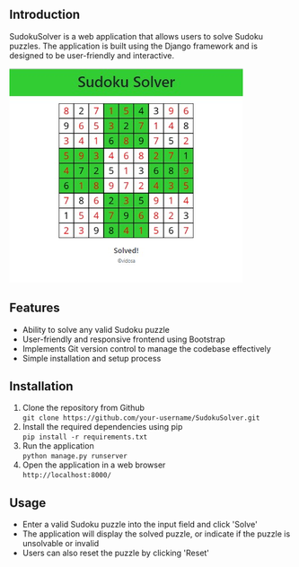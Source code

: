 ## Introduction
SudokuSolver is a web application that allows users to solve Sudoku puzzles. The application is built using the Django framework and is designed to be user-friendly and interactive. 

![Screenshot](https://github.com/AlanGacihi/SudokuSolver/blob/master/sudoku/static/sudoku/screenshot.jpg "Screenshot")

## Features
- Ability to solve any valid Sudoku puzzle
- User-friendly and responsive frontend using Bootstrap
- Implements Git version control to manage the codebase effectively
- Simple installation and setup process

## Installation
1. Clone the repository from Github <br>
`git clone https://github.com/your-username/SudokuSolver.git`
2. Install the required dependencies using pip <br>
`pip install -r requirements.txt`
3. Run the application <br>
`python manage.py runserver`
4. Open the application in a web browser <br>
`http://localhost:8000/`

## Usage
- Enter a valid Sudoku puzzle into the input field and click 'Solve'
- The application will display the solved puzzle, or indicate if the puzzle is unsolvable or invalid
- Users can also reset the puzzle by clicking 'Reset'
